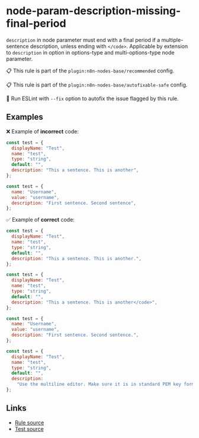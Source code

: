 [//]: # "File generated from a template. Do not edit this file directly."

# node-param-description-missing-final-period

`description` in node parameter must end with a final period if a multiple-sentence description, unless ending with `</code>`. Applicable by extension to `description` in option in options-type and multi-options-type node parameter.

📋 This rule is part of the `plugin:n8n-nodes-base/recommended` config.

📋 This rule is part of the `plugin:n8n-nodes-base/autofixable-safe` config.

🔧 Run ESLint with `--fix` option to autofix the issue flagged by this rule.

## Examples

❌ Example of **incorrect** code:

```js
const test = {
  displayName: "Test",
  name: "test",
  type: "string",
  default: "",
  description: "This a sentence. This is another",
};

const test = {
  name: "Username",
  value: "username",
  description: "First sentence. Second sentence",
};
```

✅ Example of **correct** code:

```js
const test = {
  displayName: "Test",
  name: "test",
  type: "string",
  default: "",
  description: "This a sentence. This is another.",
};

const test = {
  displayName: "Test",
  name: "test",
  type: "string",
  default: "",
  description: "This a sentence. This is another</code>",
};

const test = {
  name: "Username",
  value: "username",
  description: "First sentence. Second sentence.",
};

const test = {
  displayName: "Test",
  name: "test",
  type: "string",
  default: "",
  description:
    "Use the multiline editor. Make sure it is in standard PEM key format:-----BEGIN PRIVATE KEY-----KEY DATA GOES HERE-----END PRIVATE KEY-----",
};
```

## Links

- [Rule source](../../lib/rules/node-param-description-missing-final-period.ts)
- [Test source](../../tests/node-param-description-missing-final-period.test.ts)
